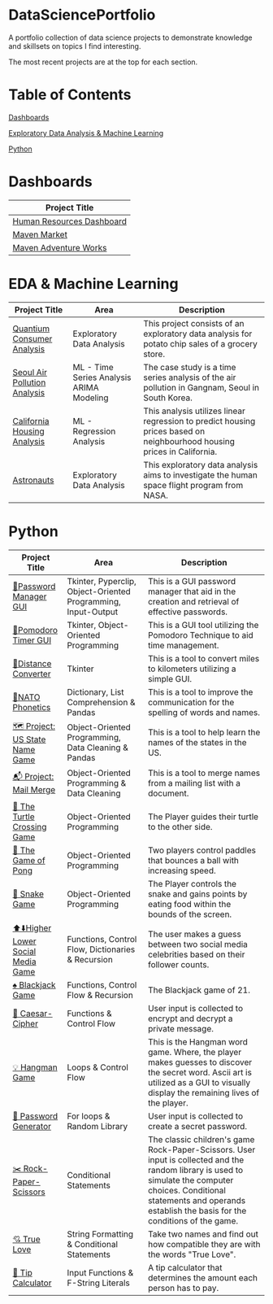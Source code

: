 # DataSciencePortfolio
A portfolio collection of data science projects to demonstrate knowledge and skillsets on topics I find interesting. 

The most recent projects are at the top for each section. 

# Table of Contents
[Dashboards](#Dashboards)


[Exploratory Data Analysis & Machine Learning](#eda--machine-learning)


[Python](#Python)


# Dashboards

Project Title |
--- |
[Human Resources Dashboard](https://github.com/frantzalexander/Dashboard-HR) | 
[Maven Market](https://github.com/frantzalexander/Dashboard-Maven-Markets) |
[Maven Adventure Works](https://github.com/frantzalexander/Dashboard-Adventureworks) |
 


# EDA & Machine Learning

Project Title | Area | Description
--- | --- | ---
[Quantium Consumer Analysis](https://github.com/frantzalexander/Internship-Quantium) | Exploratory Data Analysis | This project consists of an exploratory data analysis for potato chip sales of a grocery store.
[Seoul Air Pollution Analysis](https://github.com/frantzalexander/Seoul-Air-Analysis) | ML - Time Series Analysis ARIMA Modeling | The case study is a time series analysis of the air pollution in Gangnam, Seoul in South Korea.
[California Housing Analysis](https://github.com/frantzalexander/California-Housing-Repo) | ML - Regression Analysis | This analysis utilizes linear regression to predict housing prices based on neighbourhood housing prices in California.
[Astronauts](https://github.com/frantzalexander/Astronauts)| Exploratory Data Analysis | This exploratory data analysis aims to investigate the human space flight program from NASA. 





# Python
Project Title | Area | Description
--- | --- | ---
[🔐Password Manager GUI](https://github.com/frantzalexander/password_manager_gui) | Tkinter, Pyperclip, Object-Oriented Programming, Input-Output | This is a GUI password manager that aid in the creation and retrieval of effective passwords.
[🍅Pomodoro Timer GUI](https://github.com/frantzalexander/pomodoro_gui) | Tkinter, Object-Oriented Programming | This is a GUI tool utilizing the Pomodoro Technique to aid time management. 
[📐Distance Converter](https://github.com/frantzalexander/distance_converter) | Tkinter | This is a tool to convert miles to kilometers utilizing a simple GUI. 
[🎌NATO Phonetics](https://github.com/frantzalexander/nato-phonetics) | Dictionary, List Comprehension & Pandas | This is a tool to improve the communication for the spelling of words and names.
[🗺️ Project: US State Name Game](https://github.com/frantzalexander/states-guessing-game) | Object-Oriented Programming, Data Cleaning & Pandas | This is a tool to help learn the names of the states in the US.
[📬 Project: Mail Merge](https://github.com/frantzalexander/merge_mail) | Object-Oriented Programming & Data Cleaning | This is a tool to merge names from a mailing list with a document. | 
[🐢 The Turtle Crossing Game](https://github.com/frantzalexander/turtle_crossing) | Object-Oriented Programming | The Player guides their turtle to the other side.
[🎾 The Game of Pong](https://github.com/frantzalexander/the-pong-game) | Object-Oriented Programming | Two players control paddles that bounces a ball with increasing speed.|
[🐍 Snake Game](https://github.com/frantzalexander/snake_game) | Object-Oriented Programming | The Player controls the snake and gains points by eating food within the bounds of the screen. 
[⬆️⬇️Higher Lower Social Media Game](https://github.com/frantzalexander/higher_lower/tree/main) | Functions, Control Flow, Dictionaries & Recursion | The user makes a guess between two social media celebrities based on their follower counts. 
[♠️ Blackjack Game](https://github.com/frantzalexander/blackjack) | Functions, Control Flow & Recursion | The Blackjack game of 21. 
[🧮 Caesar-Cipher](https://github.com/frantzalexander/Caesar-Cipher) | Functions & Control Flow | User input is collected to encrypt and decrypt a private message. 
[💡 Hangman Game ](https://github.com/frantzalexander/hangman) | Loops & Control Flow | This is the Hangman word game. Where, the player makes guesses to discover the secret word. Ascii art is utilized as a GUI to visually display the remaining lives of the player. 
[🔑 Password Generator](https://github.com/frantzalexander/Passgenerator) | For loops & Random Library | User input is collected to create a secret password. 
[✂️ Rock-Paper-Scissors ](https://github.com/frantzalexander/Rock-Paper-Scissors) | Conditional Statements | The classic children's game Rock-Paper-Scissors. User input is collected and the random library is used to simulate the computer choices. Conditional statements and operands establish the basis for the conditions of the game.  
[💘 True Love](https://github.com/frantzalexander/TrueLove/tree/main) | String Formatting & Conditional Statements | Take two names and find out how compatible they are with the words "True Love". 
[🧮 Tip Calculator](https://github.com/frantzalexander/TipCalculator/tree/main) | Input Functions & F-String Literals  | A tip calculator that determines the amount each person has to pay.

